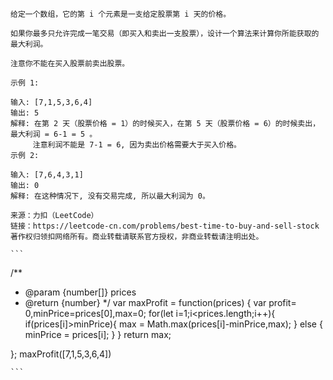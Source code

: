 
    给定一个数组，它的第 i 个元素是一支给定股票第 i 天的价格。

    如果你最多只允许完成一笔交易（即买入和卖出一支股票），设计一个算法来计算你所能获取的最大利润。

    注意你不能在买入股票前卖出股票。

    示例 1:

    输入: [7,1,5,3,6,4]
    输出: 5
    解释: 在第 2 天（股票价格 = 1）的时候买入，在第 5 天（股票价格 = 6）的时候卖出，最大利润 = 6-1 = 5 。
         注意利润不能是 7-1 = 6, 因为卖出价格需要大于买入价格。
    示例 2:

    输入: [7,6,4,3,1]
    输出: 0
    解释: 在这种情况下, 没有交易完成, 所以最大利润为 0。

    来源：力扣（LeetCode）
    链接：https://leetcode-cn.com/problems/best-time-to-buy-and-sell-stock
    著作权归领扣网络所有。商业转载请联系官方授权，非商业转载请注明出处。

    ```
/**
 * @param {number[]} prices
 * @return {number}
 */
var maxProfit = function(prices) {
    var profit= 0,minPrice=prices[0],max=0;
    for(let i=1;i<prices.length;i++){
        if(prices[i]>minPrice){
            max = Math.max(prices[i]-minPrice,max);
        } else {
            minPrice = prices[i];
        }
    }
    return max;

};
maxProfit([7,1,5,3,6,4])

    ```